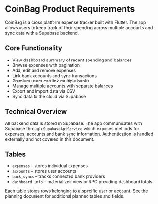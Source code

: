 # CoinBag Product Requirements

CoinBag is a cross platform expense tracker built with Flutter. The app allows users to keep track of their spending across multiple accounts and sync data with a Supabase backend.

## Core Functionality

- View dashboard summary of recent spending and balances
- Browse expenses with pagination
- Add, edit and remove expenses
- Link bank accounts and sync transactions
- Premium users can link multiple banks
- Manage multiple accounts with separate balances
- Export and import data via CSV
- Sync data to the cloud via Supabase

## Technical Overview

All backend data is stored in Supabase. The app communicates with Supabase through `SupabaseApiService` which exposes methods for expenses, accounts and bank sync information. Authentication is handled externally and not covered in this document.

## Tables

- `expenses` – stores individual expenses
- `accounts` – stores user accounts
- `bank_syncs` – tracks connected bank providers
- `dashboard_info` – materialized view or RPC providing dashboard totals

Each table stores rows belonging to a specific user or account. See the planning document for additional planned tables and fields.
